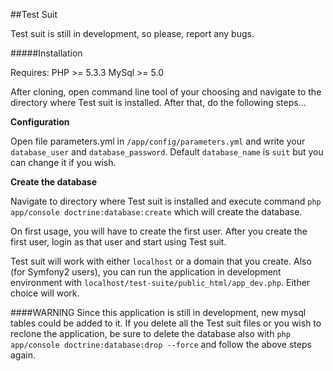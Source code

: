 ##Test Suit

Test suit is still in development, so please, report any bugs.

#####Installation

Requires:
    PHP >= 5.3.3
    MySql >= 5.0

After cloning, open command line tool of your choosing and navigate to the directory where Test suit is installed. After that, do the following steps...

**Configuration**

Open file parameters.yml in `/app/config/parameters.yml` and write your `database_user` and `database_password`.
Default `database_name` is `suit` but you can change it if you wish.

**Create the database**

Navigate to directory where Test suit is installed and execute command `php app/console doctrine:database:create`
which will create the database.

On first usage, you will have to create the first user. After you create the first user, login as that user and start using Test suit.

Test suit will work with either `localhost` or a domain that you create. Also (for Symfony2 users), you can run the application in development environment with `localhost/test-suite/public_html/app_dev.php`. Either choice will work.

####WARNING
Since this application is still in development, new mysql tables could be added to it. If you delete all the Test suit files or you 
wish to reclone the application, be sure to delete the database also with `php app/console doctrine:database:drop --force` and 
follow the above steps again.

